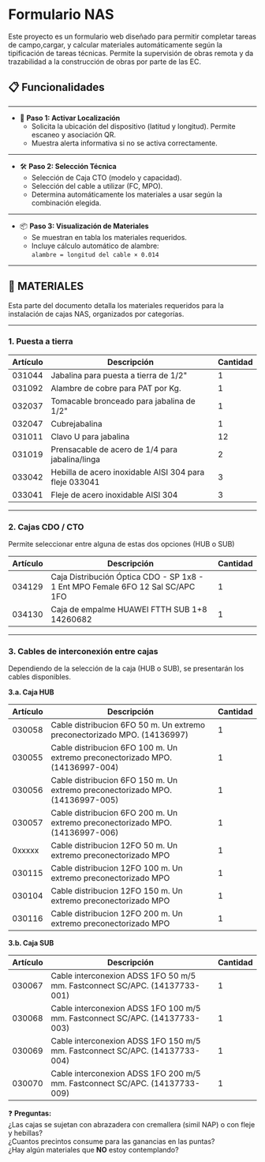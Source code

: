 # Formulario NAS

Este proyecto es un formulario web diseñado para permitir completar tareas de campo,cargar, y calcular materiales automáticamente según la tipificación de tareas técnicas.
Permite la supervisión de obras remota y da trazabilidad a la construcción de obras por parte de las EC.
## 📋 Funcionalidades

---

- 🧭 **Paso 1: Activar Localización**
  - Solicita la ubicación del dispositivo (latitud y longitud). Permite escaneo y asociación QR.
  - Muestra alerta informativa si no se activa correctamente.

---

- 🛠 **Paso 2: Selección Técnica**
  - Selección de Caja CTO (modelo y capacidad).
  - Selección del cable a utilizar (FC, MPO).
  - Determina automáticamente los materiales a usar según la combinación elegida.

---

- 📦 **Paso 3: Visualización de Materiales**
  - Se muestran en tabla los materiales requeridos.
  - Incluye cálculo automático de alambre:  
    `alambre = longitud del cable × 0.014`

---

## 🧱 MATERIALES

Esta parte del documento detalla los materiales requeridos para la instalación de cajas NAS, organizados por categorías.

---

### 1. Puesta a tierra

| Artículo | Descripción | Cantidad |
| --- | --- | --- |
| 031044 | Jabalina para puesta a tierra de 1/2" | 1 |
| 031092 | Alambre de cobre para PAT por Kg. | 1 |
| 032037 | Tomacable bronceado para jabalina de 1/2" | 1 |
| 032047 | Cubrejabalina | 1 |
| 031011 | Clavo U para jabalina | 12 |
| 031019 | Prensacable de acero de 1/4 para jabalina/linga | 2 |
| 033042 | Hebilla de acero inoxidable AISI 304 para fleje 033041 | 3 |
| 033041 | Fleje de acero inoxidable AISI 304 | 3 |

---

### 2. Cajas CDO / CTO

Permite seleccionar entre alguna de estas dos opciones (HUB o SUB)

| Artículo | Descripción | Cantidad |
| --- | --- | --- |
| 034129 | Caja Distribución Óptica CDO - SP 1x8 - 1 Ent MPO Female 6FO 12 Sal SC/APC 1FO | 1 |
| 034130 | Caja de empalme HUAWEI FTTH SUB 1+8 14260682 | 1 |

---

### 3. Cables de interconexión entre cajas

Dependiendo de la selección de la caja (HUB o SUB), se presentarán los cables disponibles.

**3.a. Caja HUB**

| Artículo | Descripción | Cantidad |
| --- | --- | --- |
| 030058 | Cable distribucion 6FO 50 m. Un extremo preconectorizado MPO. (14136997) | 1 |
| 030055 | Cable distribucion 6FO 100 m. Un extremo preconectorizado MPO. (14136997-004) | 1 |
| 030056 | Cable distribucion 6FO 150 m. Un extremo preconectorizado MPO. (14136997-005) | 1 |
| 030057 | Cable distribucion 6FO 200 m. Un extremo preconectorizado MPO. (14136997-006) | 1 |
| 0xxxxx | Cable distribucion 12FO 50 m. Un extremo preconectorizado MPO | 1 |
| 030115 | Cable distribucion 12FO 100 m. Un extremo preconectorizado MPO | 1 |
| 030104 | Cable distribucion 12FO 150 m. Un extremo preconectorizado MPO | 1 |
| 030116 | Cable distribucion 12FO 200 m. Un extremo preconectorizado MPO | 1 |

**3.b. Caja SUB**

| Artículo | Descripción | Cantidad |
| --- | --- | --- |
| 030067 | Cable interconexion ADSS 1FO 50 m/5 mm. Fastconnect SC/APC. (14137733-001) | 1 |
| 030068 | Cable interconexion ADSS 1FO 100 m/5 mm. Fastconnect SC/APC. (14137733-003) | 1 |
| 030069 | Cable interconexion ADSS 1FO 150 m/5 mm. Fastconnect SC/APC. (14137733-004) | 1 |
| 030070 | Cable interconexion ADSS 1FO 200 m/5 mm. Fastconnect SC/APC. (14137733-009) | 1 |

❓ **Preguntas:**  
¿Las cajas se sujetan con abrazadera con cremallera (simil NAP) o con fleje y hebillas?  
¿Cuantos precintos consume para las ganancias en las puntas?  
¿Hay algún materiales que **NO** estoy contemplando?  
